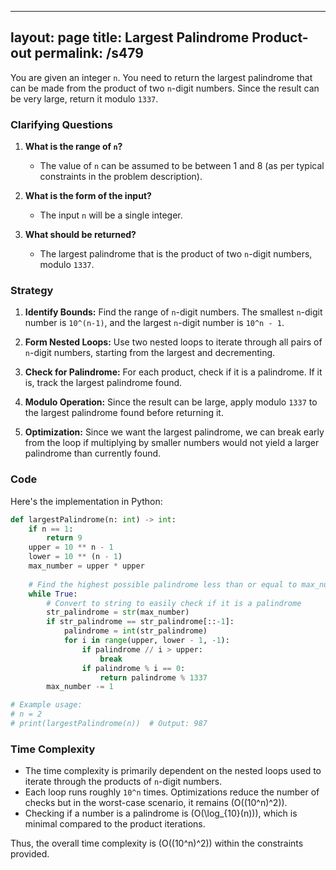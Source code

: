 
---
layout: page
title:  Largest Palindrome Product-out
permalink: /s479
---
You are given an integer `n`. You need to return the largest palindrome that can be made from the product of two `n`-digit numbers. Since the result can be very large, return it modulo `1337`.

### Clarifying Questions
1. **What is the range of `n`?**
   - The value of `n` can be assumed to be between 1 and 8 (as per typical constraints in the problem description).

2. **What is the form of the input?**
   - The input `n` will be a single integer.

3. **What should be returned?**
   - The largest palindrome that is the product of two `n`-digit numbers, modulo `1337`.

### Strategy
1. **Identify Bounds:** Find the range of `n`-digit numbers. The smallest `n`-digit number is `10^(n-1)`, and the largest `n`-digit number is `10^n - 1`.

2. **Form Nested Loops:** Use two nested loops to iterate through all pairs of `n`-digit numbers, starting from the largest and decrementing.

3. **Check for Palindrome:** For each product, check if it is a palindrome. If it is, track the largest palindrome found.

4. **Modulo Operation:** Since the result can be large, apply modulo `1337` to the largest palindrome found before returning it.

5. **Optimization:** Since we want the largest palindrome, we can break early from the loop if multiplying by smaller numbers would not yield a larger palindrome than currently found.

### Code
Here's the implementation in Python:

```python
def largestPalindrome(n: int) -> int:
    if n == 1:
        return 9
    upper = 10 ** n - 1
    lower = 10 ** (n - 1)
    max_number = upper * upper
    
    # Find the highest possible palindrome less than or equal to max_number
    while True:
        # Convert to string to easily check if it is a palindrome
        str_palindrome = str(max_number)
        if str_palindrome == str_palindrome[::-1]:
            palindrome = int(str_palindrome)
            for i in range(upper, lower - 1, -1):
                if palindrome // i > upper:
                    break
                if palindrome % i == 0:
                    return palindrome % 1337
        max_number -= 1

# Example usage:
# n = 2
# print(largestPalindrome(n))  # Output: 987
```

### Time Complexity
- The time complexity is primarily dependent on the nested loops used to iterate through the products of `n`-digit numbers.
- Each loop runs roughly `10^n` times. Optimizations reduce the number of checks but in the worst-case scenario, it remains \(O((10^n)^2)\).
- Checking if a number is a palindrome is \(O(\log_{10}(n))\), which is minimal compared to the product iterations.
  
Thus, the overall time complexity is \(O((10^n)^2)\) within the constraints provided.